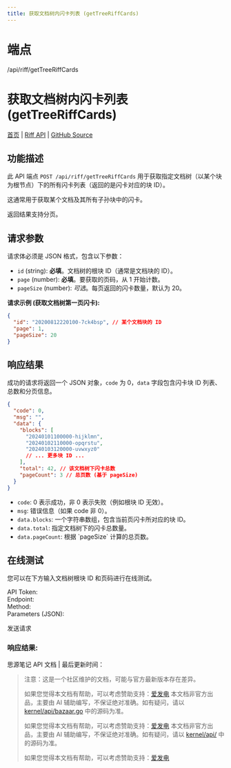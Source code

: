 ```yaml
---
title: 获取文档树内闪卡列表 (getTreeRiffCards)
---
```

# 端点

/api/riff/getTreeRiffCards

# 获取文档树内闪卡列表 (getTreeRiffCards)

[首页](../index.html) | [Riff API](index.html) | [GitHub Source](https://github.com/siyuan-note/siyuan/blob/master/kernel/api/riff.go#L121)

## 功能描述

此 API 端点 `POST /api/riff/getTreeRiffCards` 用于获取指定文档树（以某个块为根节点）下的所有闪卡列表（返回的是闪卡对应的块 ID）。

这通常用于获取某个文档及其所有子孙块中的闪卡。

返回结果支持分页。

## 请求参数

请求体必须是 JSON 格式，包含以下参数：

-   `id` (string): **必填**。文档树的根块 ID（通常是文档块的 ID）。
-   `page` (number): **必填**。要获取的页码，从 1 开始计数。
-   `pageSize` (number): _可选_。每页返回的闪卡数量，默认为 20。

**请求示例 (获取文档树第一页闪卡):**

```json
{
  "id": "20200812220100-7ck4bsp", // 某个文档块的 ID
  "page": 1,
  "pageSize": 20
}
```

## 响应结果

成功的请求将返回一个 JSON 对象，`code` 为 0，`data` 字段包含闪卡块 ID 列表、总数和分页信息。

```json
{
  "code": 0,
  "msg": "",
  "data": {
    "blocks": [
      "20240101100000-hijklmn",
      "20240102110000-opqrstu",
      "20240103120000-uvwxyz0"
      // ... 更多块 ID ...
    ],
    "total": 42, // 该文档树下闪卡总数
    "pageCount": 3 // 总页数 (基于 pageSize)
  }
}
```

-   `code`: 0 表示成功，非 0 表示失败（例如根块 ID 无效）。
-   `msg`: 错误信息（如果 code 非 0）。
-   `data.blocks`: 一个字符串数组，包含当前页闪卡所对应的块 ID。
-   `data.total`: 指定文档树下的闪卡总数量。
-   `data.pageCount`: 根据 \`pageSize\` 计算的总页数。

## 在线测试

您可以在下方输入文档树根块 ID 和页码进行在线测试。

API Token:   
Endpoint:   
Method:   
Parameters (JSON):  
  
发送请求

### 响应结果:

思源笔记 API 文档 | 最后更新时间：

> 注意：这是一个社区维护的文档，可能与官方最新版本存在差异。
> 
> 如果您觉得本文档有帮助，可以考虑赞助支持：[爱发电](https://afdian.com/a/leolee9086?tab=feed)
> 本文档非官方出品，主要由 AI 辅助编写，不保证绝对准确。如有疑问，请以 [kernel/api/bazaar.go](https://github.com/siyuan-note/siyuan/blob/master/kernel/api/bazaar.go) 中的源码为准。
> 
> 如果您觉得本文档有帮助，可以考虑赞助支持：[爱发电](https://afdian.com/a/leolee9086?tab=feed)
> 本文档非官方出品，主要由 AI 辅助编写，不保证绝对准确。如有疑问，请以 [kernel/api/](https://github.com/siyuan-note/siyuan/blob/master/kernel/api/) 中的源码为准。
> 
> 如果您觉得本文档有帮助，可以考虑赞助支持：[爱发电](https://afdian.com/a/leolee9086?tab=feed)
